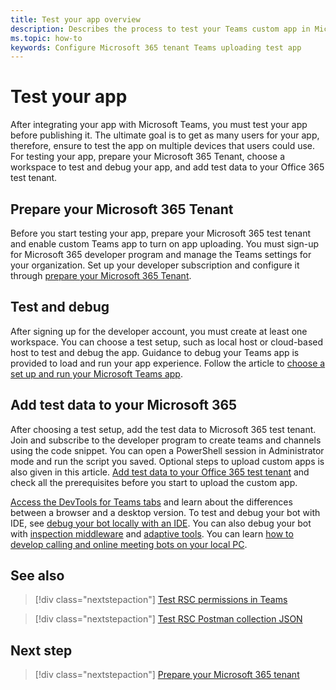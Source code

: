 ```yaml
---
title: Test your app overview
description: Describes the process to test your Teams custom app in Microsoft 365
ms.topic: how-to
keywords: Configure Microsoft 365 tenant Teams uploading test app 
---
```


# Test your app

After integrating your app with Microsoft Teams, you must test your app before publishing it. The ultimate goal is to get as many users for your app, therefore, ensure to test the app on multiple devices that users could use. For testing your app, prepare your Microsoft 365 Tenant, choose a workspace to test and debug your app, and add test data to your Office 365 test tenant.

## Prepare your Microsoft 365 Tenant

Before you start testing your app, prepare your Microsoft 365 test tenant and enable custom Teams app to turn on app uploading. You must sign-up for Microsoft 365 developer program and manage the Teams settings for your organization. Set up your developer subscription and configure it through [prepare your Microsoft 365 Tenant](~/concepts/build-and-test/prepare-your-o365-tenant.md).

## Test and debug

After signing up for the developer account, you must create at least one workspace. You can choose a test setup, such as local host or cloud-based host to test and debug the app. Guidance to debug your Teams app is provided to load and run your app experience. Follow the article to [choose a set up and run your Microsoft Teams app](~/concepts/build-and-test/debug.md).

## Add test data to your Microsoft 365

After choosing a test setup, add the test data to Microsoft 365 test tenant. Join and subscribe to the developer program to create teams and channels using the code snippet. You can open a PowerShell session in Administrator mode and run the script you saved. Optional steps to upload custom apps is also given in this article. [Add test data to your Office 365 test tenant](~/concepts/build-and-test/test-data.md) and check all the prerequisites before you start to upload the custom app.

[Access the DevTools for Teams tabs](~/tabs/how-to/developer-tools.md) and learn about the differences between a browser and a desktop version. To test and debug your bot with IDE, see [debug your bot locally with an IDE](~/bots/how-to/debug/locally-with-an-ide.md).
You can also debug your bot with [inspection middleware](https://docs.microsoft.com/azure/bot-service/bot-service-debug-inspection-middleware?view=azure-bot-service-4.0&tabs=csharp&preserve-view=true) and [adaptive tools](https://docs.microsoft.com/azure/bot-service/bot-service-debug-adaptive-tools?view=azure-bot-service-4.0&preserve-view=true). You can learn [how to develop calling and online meeting bots on your local PC](~/bots/calls-and-meetings/debugging-local-testing-calling-meeting-bots.md).

## See also

> [!div class="nextstepaction"]
> [Test RSC permissions in Teams](~/graph-api/rsc/test-resource-specific-consent.md)

> [!div class="nextstepaction"]
> [Test RSC Postman collection JSON](~/graph-api/rsc/test-rsc-json-file.md)

## Next step

> [!div class="nextstepaction"]
> [Prepare your Microsoft 365 tenant](https://docs.microsoft.com/microsoftteams/platform/concepts/build-and-test/prepare-your-o365-tenant)
